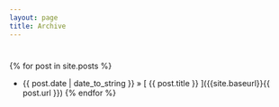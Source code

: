 ```yaml
---
layout: page
title: Archive
---
```


<div style="line-height:80%;"> <br> </div>

{% for post in site.posts %}
  * {{ post.date | date_to_string }} &raquo; [ {{ post.title }} ]({{site.baseurl}}{{ post.url }})
{% endfor %}


